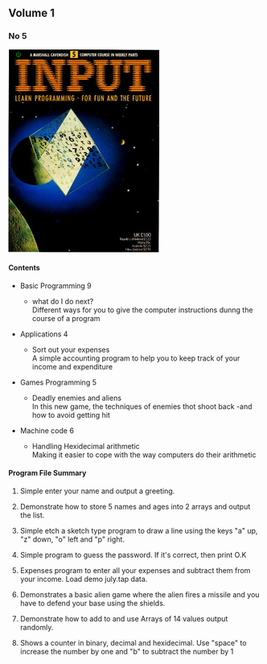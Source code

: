 ## Volume 1

### No 5

![Input Vol 1 No 5](input_vol1_no5.jpg)

#### Contents

+ Basic Programming 9
  + what do I do next?</br>
    Different ways for you to give the computer instructions dunng the course of a program

+ Applications 4
  + Sort out your expenses</br>
  A simple accounting program to help you to keep track of your income and expenditure

+ Games Programming 5
  + Deadly enemies and aliens</br>
  In this new game, the techniques of enemies thot shoot back -and how to avoid getting hit

+ Machine code 6
  + Handling Hexidecimal arithmetic</br>
  Making it easier to cope with the way computers do their arithmetic




#### Program File Summary

1. Simple enter your name and output a greeting.

2. Demonstrate how to store 5 names and ages into 2 arrays and output the list.

3. Simple etch a sketch type program to draw a line using the keys "a" up, "z" down, "o" left and "p" right.

4. Simple program to guess the password. If it's correct, then print O.K

5. Expenses program to enter all your expenses and subtract them from your income. Load  demo july.tap data.

6. Demonstrates a basic alien game where the alien fires a missile and you have to defend your base using the shields.

7. Demonstrate how to add to and use Arrays of 14 values output randomly.

8. Shows a counter in binary, decimal and hexidecimal. Use "space" to increase the number by one and "b" to subtract the number by 1